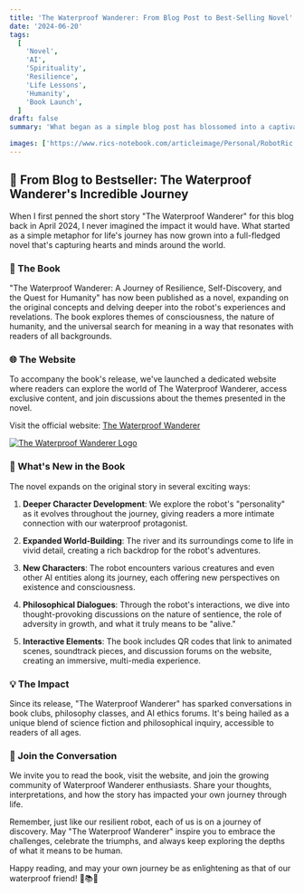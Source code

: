 ```yaml
---
title: 'The Waterproof Wanderer: From Blog Post to Best-Selling Novel'
date: '2024-06-20'
tags:
  [
    'Novel',
    'AI',
    'Spirituality',
    'Resilience',
    'Life Lessons',
    'Humanity',
    'Book Launch',
  ]
draft: false
summary: 'What began as a simple blog post has blossomed into a captivating novel that explores the journey of a waterproof robot as it navigates the challenges of a mighty river and seeks to understand the essence of humanity. Discover how this story has captured hearts worldwide and sparked discussions on the nature of consciousness and existence.'

images: ['https://www.rics-notebook.com/articleimage/Personal/RobotRic.png']
---
```


## 🚀 From Blog to Bestseller: The Waterproof Wanderer's Incredible Journey

When I first penned the short story "The Waterproof Wanderer" for this blog back in April 2024, I never imagined the impact it would have. What started as a simple metaphor for life's journey has now grown into a full-fledged novel that's capturing hearts and minds around the world.

### 📘 The Book

"The Waterproof Wanderer: A Journey of Resilience, Self-Discovery, and the Quest for Humanity" has now been published as a novel, expanding on the original concepts and delving deeper into the robot's experiences and revelations. The book explores themes of consciousness, the nature of humanity, and the universal search for meaning in a way that resonates with readers of all backgrounds.

### 🌐 The Website

To accompany the book's release, we've launched a dedicated website where readers can explore the world of The Waterproof Wanderer, access exclusive content, and join discussions about the themes presented in the novel.

Visit the official website: [The Waterproof Wanderer](https://www.robotric.org/)

[![The Waterproof Wanderer Logo](https://www.robotric.org/logo.webp)](https://www.robotric.org/)

### 🎉 What's New in the Book

The novel expands on the original story in several exciting ways:

1. **Deeper Character Development**: We explore the robot's "personality" as it evolves throughout the journey, giving readers a more intimate connection with our waterproof protagonist.

2. **Expanded World-Building**: The river and its surroundings come to life in vivid detail, creating a rich backdrop for the robot's adventures.

3. **New Characters**: The robot encounters various creatures and even other AI entities along its journey, each offering new perspectives on existence and consciousness.

4. **Philosophical Dialogues**: Through the robot's interactions, we dive into thought-provoking discussions on the nature of sentience, the role of adversity in growth, and what it truly means to be "alive."

5. **Interactive Elements**: The book includes QR codes that link to animated scenes, soundtrack pieces, and discussion forums on the website, creating an immersive, multi-media experience.

### 💡 The Impact

Since its release, "The Waterproof Wanderer" has sparked conversations in book clubs, philosophy classes, and AI ethics forums. It's being hailed as a unique blend of science fiction and philosophical inquiry, accessible to readers of all ages.

### 🎤 Join the Conversation

We invite you to read the book, visit the website, and join the growing community of Waterproof Wanderer enthusiasts. Share your thoughts, interpretations, and how the story has impacted your own journey through life.

Remember, just like our resilient robot, each of us is on a journey of discovery. May "The Waterproof Wanderer" inspire you to embrace the challenges, celebrate the triumphs, and always keep exploring the depths of what it means to be human.

Happy reading, and may your own journey be as enlightening as that of our waterproof friend! 🌊📚💖